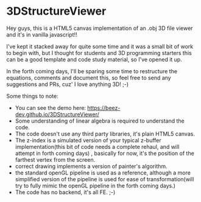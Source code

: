 # 3DStructureViewer

Hey guys, this is a HTML5 canvas implementation of an .obj 3D file viewer and it's in vanilla javascript!! 

I've kept it stacked away for quite some time and it was a small bit of work to begin with, but I thought for students and 3D programming starters
this can be a good template and code study material, so I've opened it up.  
  
In the forth coming days, I'll be sparing some time to restructure the equations, comments and document this, so feel free to send any suggestions and PRs, cuz' 
I love anything 3D! ;-)


Some things to note:
- You can see the demo here: https://beez-dev.github.io/3DStructureViewer/
- Some understanding of linear algebra is required to understand the code.
- The code doesn't use any third party libraries, it's plain HTML5 canvas.
- The z-index is a simulated version of your typical z-buffer implementation(this bit of code needs a complete rehaul, and will attempt in forth coming days) ,
  basically for now, it's the position of the farthest vertex from the screen.
- correct drawing implements a version of painter's algorithm.
- the standard openGL pipeline is used as a reference, although a more simplified version of the pipeline is used for ease of transformation(will try to 
  fully mimic the openGL pipeline in the forth coming days.)
- The code has no backend, it's all FE. ;-) 
